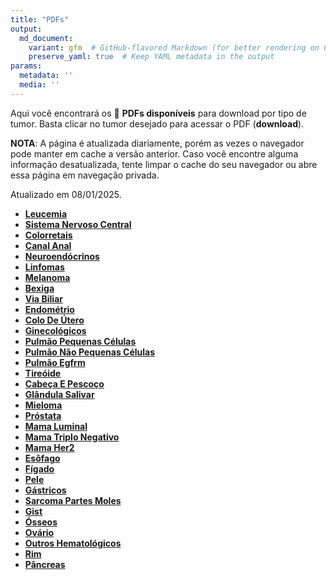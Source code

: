 ```yaml
---
title: "PDFs"
output: 
  md_document:
    variant: gfm  # GitHub-flavored Markdown (for better rendering on GitHub)
    preserve_yaml: true  # Keep YAML metadata in the output
params:
  metadata: ''
  media: ''
---
```


<script async src="https://scripts.simpleanalyticscdn.com/latest.js"></script>

Aqui você encontrará os 📝 **PDFs disponíveis** para download por tipo
de tumor. Basta clicar no tumor desejado para acessar o PDF
(**download**).

**NOTA**: A página é atualizada diariamente, porém as vezes o navegador
pode manter em cache a versão anterior. Caso você encontre alguma
informação desatualizada, tente limpar o cache do seu navegador ou abre
essa página em navegação privada.

Atualizado em 08/01/2025.

- [**Leucemia**](https://coeoralmeds-e768.restdb.io/media/677e25c6f63b8048000c87ee?download=true)
- [**Sistema Nervoso
  Central**](https://coeoralmeds-e768.restdb.io/media/677e25c7f63b8048000c87f1?download=true)
- [**Colorretais**](https://coeoralmeds-e768.restdb.io/media/677e25caf63b8048000c87f7?download=true)
- [**Canal
  Anal**](https://coeoralmeds-e768.restdb.io/media/677e25cbf63b8048000c87f8?download=true)
- [**Neuroendócrinos**](https://coeoralmeds-e768.restdb.io/media/677e25ccf63b8048000c87fa?download=true)
- [**Linfomas**](https://coeoralmeds-e768.restdb.io/media/677e25cdf63b8048000c87fc?download=true)
- [**Melanoma**](https://coeoralmeds-e768.restdb.io/media/677e25cef63b8048000c87fe?download=true)
- [**Bexiga**](https://coeoralmeds-e768.restdb.io/media/677e25cff63b8048000c8800?download=true)
- [**Via
  Biliar**](https://coeoralmeds-e768.restdb.io/media/677e25d1f63b8048000c8802?download=true)
- [**Endométrio**](https://coeoralmeds-e768.restdb.io/media/677e25d2f63b8048000c8804?download=true)
- [**Colo De
  Útero**](https://coeoralmeds-e768.restdb.io/media/677e25d3f63b8048000c8806?download=true)
- [**Ginecológicos**](https://coeoralmeds-e768.restdb.io/media/677e25d4f63b8048000c8809?download=true)
- [**Pulmão Pequenas
  Células**](https://coeoralmeds-e768.restdb.io/media/677e25d6f63b8048000c880b?download=true)
- [**Pulmão Não Pequenas
  Células**](https://coeoralmeds-e768.restdb.io/media/677e25d7f63b8048000c880d?download=true)
- [**Pulmão
  Egfrm**](https://coeoralmeds-e768.restdb.io/media/677e25d8f63b8048000c880e?download=true)
- [**Tireóide**](https://coeoralmeds-e768.restdb.io/media/677e25daf63b8048000c8812?download=true)
- [**Cabeça E
  Pescoço**](https://coeoralmeds-e768.restdb.io/media/677e25dbf63b8048000c8814?download=true)
- [**Glândula
  Salivar**](https://coeoralmeds-e768.restdb.io/media/677e25dcf63b8048000c8816?download=true)
- [**Mieloma**](https://coeoralmeds-e768.restdb.io/media/677e25def63b8048000c8818?download=true)
- [**Próstata**](https://coeoralmeds-e768.restdb.io/media/677e25dff63b8048000c881a?download=true)
- [**Mama
  Luminal**](https://coeoralmeds-e768.restdb.io/media/677e25e1f63b8048000c881e?download=true)
- [**Mama Triplo
  Negativo**](https://coeoralmeds-e768.restdb.io/media/677e25e2f63b8048000c8820?download=true)
- [**Mama
  Her2**](https://coeoralmeds-e768.restdb.io/media/677e25e3f63b8048000c8822?download=true)
- [**Esôfago**](https://coeoralmeds-e768.restdb.io/media/677e25e4f63b8048000c8824?download=true)
- [**Fígado**](https://coeoralmeds-e768.restdb.io/media/677e25e6f63b8048000c8826?download=true)
- [**Pele**](https://coeoralmeds-e768.restdb.io/media/677e25e7f63b8048000c8828?download=true)
- [**Gástricos**](https://coeoralmeds-e768.restdb.io/media/677e25e8f63b8048000c882a?download=true)
- [**Sarcoma Partes
  Moles**](https://coeoralmeds-e768.restdb.io/media/677e25e9f63b8048000c882c?download=true)
- [**Gist**](https://coeoralmeds-e768.restdb.io/media/677e25eaf63b8048000c882e?download=true)
- [**Ósseos**](https://coeoralmeds-e768.restdb.io/media/677e25ebf63b8048000c8830?download=true)
- [**Ovário**](https://coeoralmeds-e768.restdb.io/media/677e25edf63b8048000c8832?download=true)
- [**Outros
  Hematológicos**](https://coeoralmeds-e768.restdb.io/media/677e25eef63b8048000c8834?download=true)
- [**Rim**](https://coeoralmeds-e768.restdb.io/media/677e25eff63b8048000c8836?download=true)
- [**Pâncreas**](https://coeoralmeds-e768.restdb.io/media/677e25f0f63b8048000c8838?download=true)

